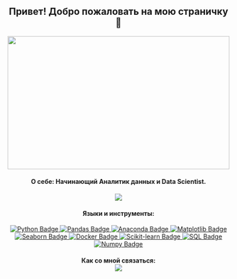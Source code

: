 <h2 align="center">
Привет! Добро пожаловать на мою страничку 👋
</h2>

<div id="header" align="center">
 <img src="https://media.giphy.com/media/v1.Y2lkPTc5MGI3NjExdnl3cXpsNjFlMnZpeTFqOHJwMHhrZW5kYjdhcTZobGRnYnJiN3VxeCZlcD12MV9pbnRlcm5hbF9naWZfYnlfaWQmY3Q9Zw/J3KCHKTEqkZuxAW6OQ/giphy.gif" width="500" height="300"/>
</div>

<h4 align="center">
О себе: Начинающий Аналитик данных и Data Scientist.
</h4>

<div id="badges" align="center">
  <a href="https://www.kaggle.com/kengourette">
    <img src="https://img.shields.io/badge/kaggle-blue?logo=kaggle&logoColor=white&style=for-the-badge"/>
  </a>
</div>

<h4 align="center">
Языки и инструменты:
</h4>

<div id="badges" align="center">
  <a href=" ">
    <img src="https://img.shields.io/badge/python-grey?logo=python&logoColor=yellow&style=for-the-badge" alt="Python Badge"/>
  </a>
  <a href=" ">
    <img src="https://img.shields.io/badge/pandas-blue?logo=pandas&logoColor=yellow&style=for-the-badge" alt="Pandas Badge"/>
  </a>
  <a href=" ">
    <img src="https://img.shields.io/badge/anaconda-green?logo=anaconda&logoColor=white&style=for-the-badge" alt="Anaconda Badge"/>
  </a>
  <a href=" ">
    <img src="https://img.shields.io/badge/matplotlib-orange?logo=matplotlib&logoColor=black&style=for-the-badge" alt="Matplotlib Badge"/>
  </a>
  <a href=" ">
    <img src="https://img.shields.io/badge/seaborn-black?logo=seaborn&logoColor=white&style=for-the-badge" alt="Seaborn Badge"/>
  </a>
   <a href=" ">
    <img src="https://img.shields.io/badge/docker-white?logo=docker&logoColor=blue&style=for-the-badge" alt="Docker Badge"/>
  </a>
 <a href=" ">
    <img src="https://img.shields.io/badge/scikitlearn-orange?logo=scikitlearn&logoColor=blue&style=for-the-badge" alt="Scikit-learn Badge"/>
  </a>
<a href=" ">
    <img src="https://img.shields.io/badge/sql-grey?logo=postgresql&logoColor=white&style=for-the-badge" alt="SQL Badge"/>
  </a>
  <a href=" ">
    <img src="https://img.shields.io/badge/numpy-green?logo=numpy&logoColor=black&style=for-the-badge" alt="Numpy Badge"/>
  </a>
</div>


<h4 align="center">
Как со мной связаться:
 <div id="badges">
  <a href="https://t.me/kengourette">
    <img src="https://img.shields.io/badge/telegram-blue?logo=telegram&logoColor=white&style=for-the-badge"/>
  </a>
</div>
</h4>


